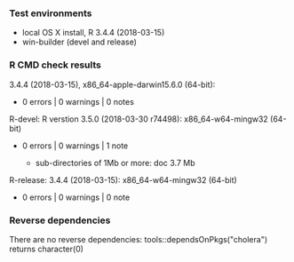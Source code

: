 ### Test environments

* local OS X install, R 3.4.4 (2018-03-15)
* win-builder (devel and release)


### R CMD check results

3.4.4 (2018-03-15), x86_64-apple-darwin15.6.0 (64-bit):

* 0 errors | 0 warnings | 0 notes


R-devel: R verstion 3.5.0 (2018-03-30 r74498): x86_64-w64-mingw32 (64-bit)

* 0 errors | 0 warnings | 1 note

  - sub-directories of 1Mb or more:
    doc 3.7 Mb


R-release: 3.4.4 (2018-03-15): x86_64-w64-mingw32 (64-bit)

* 0 errors | 0 warnings | 0 note


### Reverse dependencies

There are no reverse dependencies: 
  tools::dependsOnPkgs("cholera") returns character(0)
